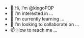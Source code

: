 - 👋 Hi, I’m @kingoPOP
- 👀 I’m interested in ...
- 🌱 I’m currently learning ...
- 💞️ I’m looking to collaborate on ...
- 📫 How to reach me ...

<!---
kingoPOP/kingoPOP is a ✨ special ✨ repository because its `README.md` (this file) appears on your GitHub profile.
You can click the Preview link to take a look at your changes.
--->
